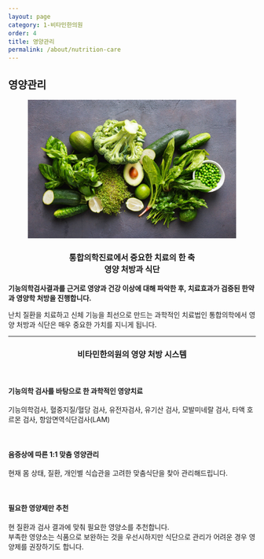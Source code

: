 ```yaml
---
layout: page
category: 1-비타민한의원
order: 4
title: 영양관리
permalink: /about/nutrition-care
---
```


<h2 class="content-heading">
  <strong>영양관리</strong>
</h2>

<figure>
  <img src="/assets/20190702085946.jpg" alt="">
</figure>

<h3 style="text-align:center">통합의학진료에서 중요한 치료의 한 축<br><strong>영양 처방과 식단</strong></h3>
<p><strong>기능의학검사결과를 근거로 영양과 건강 이상에 대해 파악한 후, 치료효과가 검증된 한약과 영양학 처방을 진행합니다.</strong></p>
<p>난치 질환을 치료하고 신체 기능을 최선으로 만드는 과학적인 치료법인 통합의학에서 영양 처방과 식단은 매우 중요한 가치를 지니게 됩니다.</p>

<hr>

<h3 style="text-align:center">비타민한의원의 영양 처방 시스템</h3>

<figure>
  <img src="/assets/20190702090023.jpg" alt="">
</figure>

<h4>기능의학 검사를 바탕으로 한 과학적인 영양치료</h4>
<p>기능의학검사, 혈중지질/혈당 검사, 유전자검사, 유기산 검사, 모발미네랄 검사, 타액 호르몬 검사, 항암면역식단검사(LAM)</p>

<figure>
  <img src="/assets/20190702090030.jpg" alt="">
</figure>

<h4>음증상에 따른 1:1 맞춤 영양관리</h4>
<p>현재 몸 상태, 질환, 개인별 식습관을 고려한 맞춤식단을 찾아 관리해드립니다.</p>

<figure>
  <img src="/assets/20190702090038.jpg" alt="">
</figure>

<h4>필요한 영양제만 추천</h4>
<p>
  현 질환과 검사 결과에 맞춰 필요한 영양소를 추천합니다.<br>
  부족한 영양소는 식품으로 보완하는 것을 우선시하지만 식단으로 관리가 어려운 경우 영양제를 권장하기도 합니다.
</p>
